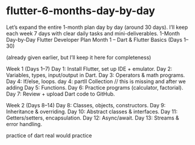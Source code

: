 # flutter-6-months-day-by-day
Let’s expand the entire 1-month plan day by day (around 30 days). I’ll keep each week 7 days with clear daily tasks and mini-deliverables.
1-Month Day-by-Day Flutter Developer Plan
Month 1 – Dart & Flutter Basics (Days 1–30)

(already given earlier, but I’ll keep it here for completeness)

Week 1 (Days 1–7)
Day 1: Install Flutter, set up IDE + emulator.
Day 2: Variables, types, input/output in Dart.
Day 3: Operators & math programs.
Day 4: If/else, loops.
day 4: partII  Collection // this is missing and after we adding 
Day 5: Functions.
Day 6: Practice programs (calculator, factorial).
Day 7: Review + upload Dart code to GitHub.

Week 2 (Days 8–14)
Day 8: Classes, objects, constructors.
Day 9: Inheritance & overriding.
Day 10: Abstract classes & interfaces.
Day 11: Getters/setters, encapsulation.
Day 12: Async/await.
Day 13: Streams & error handling.

practice of dart real would practice 

 




